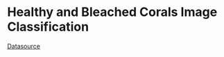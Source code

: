 # Healthy and Bleached Corals Image Classification

[Datasource](https://www.kaggle.com/datasets/vencerlanz09/healthy-and-bleached-corals-image-classification/data)